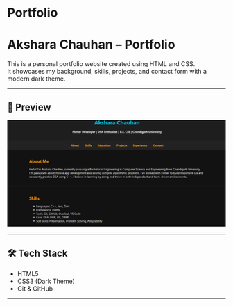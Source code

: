 # Portfolio
# Akshara Chauhan – Portfolio

This is a personal portfolio website created using HTML and CSS.  
It showcases my background, skills, projects, and contact form with a modern dark theme.

---

## 🚀 Preview

![Portfolio Screenshot](https://github.com/Akshara-11410/FS_23BCS11410_KRG_2-B/blob/a5139cf83e39ffa1ececfa5eab4d53d79b8dd883/Portfolio/Screenshot%20(147).png)

---

## 🛠️ Tech Stack

- HTML5
- CSS3 (Dark Theme)
- Git & GitHub

---


